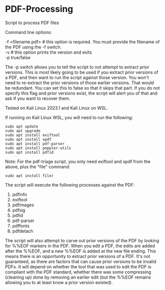 # PDF-Processing
Script to process PDF files

Command line options:

-f <filename.pdf>   # this option is required. You must provide the filename of the PDF using the -f switch.  
-v                  # this option prints the version and exits  
-p true/false  

The -p switch allows you to tell the script to not attempt to extract prior versions. This is most likely going to be used if you extract prior versions of a PDF, and then want to run the script against those version. You won't need to re-extract the prior versions of those earlier versions. That would be redundant. You can set this to false so that it skips that part. If you do not specify this flag and prior versions exist, the script will alert you of that and ask if you want to recover them.

Tested on Kali Linux 2023.1 and Kali Linux on WSL.

If running on Kali Linux WSL, you will need to run the following:

```
sudo apt update
sudo apt upgrade
sudo apt install exiftool
sudo apt install xpdf
sudo apt install pdf-parser
sudo apt install poppler-utils
sudo apt install pdfid
```
Note: 
For the pdf-triage script, you only need exiftool and xpdf from the above, plus the "file" command: 
```
sudo apt install file)
```

The script will execute the following processes against the PDF:
1. pdfinfo
2. exiftool
3. pdfimages
4. pdfsig
5. pdfid
6. pdf-parser
7. pdffonts
8. pdfdetach

The script will also attempt to carve out prior versions of the PDF by looking for %%EOF markers in the PDF. When you edit a PDF, the edits are added after the %%EOF, and a new %%EOF is added at the new file ending. This means there is an opportunity to extract prior versions of a PDF. It's not guaranteed, as there are factors that can cause prior versions to be invalid PDFs. It will depend on whether the tool that was used to edit the PDF is compliant with the PDF standard, whether there was some compressing (cleaning up) done by removing an earlier edit (but the %%EOF remains allowing you to at least know a prior version existed).
